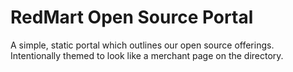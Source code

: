 RedMart Open Source Portal
=========================

A simple, static portal which outlines our open source offerings. Intentionally
themed to look like a merchant page on the directory.